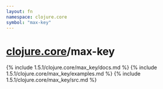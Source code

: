 ```yaml
---
layout: fn
namespace: clojure.core
symbol: "max-key"
---
```


# [clojure.core](../)/max-key

{% include 1.5.1/clojure.core/max_key/docs.md %}
{% include 1.5.1/clojure.core/max_key/examples.md %}
{% include 1.5.1/clojure.core/max_key/src.md %}

